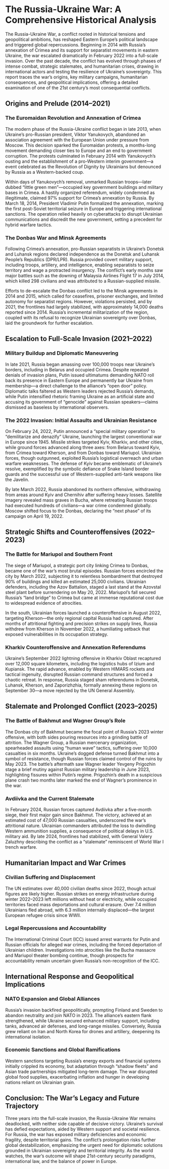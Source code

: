 # The Russia-Ukraine War: A Comprehensive Historical Analysis  

The Russia-Ukraine War, a conflict rooted in historical tensions and geopolitical ambitions, has reshaped Eastern Europe’s political landscape and triggered global repercussions. Beginning in 2014 with Russia’s annexation of Crimea and its support for separatist movements in eastern Ukraine, the war escalated dramatically in February 2022 into a full-scale invasion. Over the past decade, the conflict has evolved through phases of intense combat, strategic stalemates, and humanitarian crises, drawing in international actors and testing the resilience of Ukraine’s sovereignty. This report traces the war’s origins, key military campaigns, humanitarian consequences, and geopolitical implications, offering a detailed examination of one of the 21st century’s most consequential conflicts.  

## Origins and Prelude (2014–2021)  

### The Euromaidan Revolution and Annexation of Crimea  
The modern phase of the Russia-Ukraine conflict began in late 2013, when Ukraine’s pro-Russian president, Viktor Yanukovych, abandoned an association agreement with the European Union under pressure from Moscow. This decision sparked the Euromaidan protests, a months-long movement demanding closer ties to Europe and an end to government corruption. The protests culminated in February 2014 with Yanukovych’s ousting and the establishment of a pro-Western interim government—a event celebrated as the Revolution of Dignity by Ukrainians but denounced by Russia as a Western-backed coup.  

Within days of Yanukovych’s removal, unmarked Russian troops—later dubbed “little green men”—occupied key government buildings and military bases in Crimea. A hastily organized referendum, widely condemned as illegitimate, claimed 97% support for Crimea’s annexation by Russia. By March 18, 2014, President Vladimir Putin formalized the annexation, marking the first post-Soviet territorial seizure in Europe and triggering international sanctions. The operation relied heavily on cyberattacks to disrupt Ukrainian communications and discredit the new government, setting a precedent for hybrid warfare tactics.  

### The Donbas War and Minsk Agreements  
Following Crimea’s annexation, pro-Russian separatists in Ukraine’s Donetsk and Luhansk regions declared independence as the Donetsk and Luhansk People’s Republics (DPR/LPR). Russia provided covert military support, including troops, artillery, and intelligence, enabling separatists to seize territory and wage a protracted insurgency. The conflict’s early months saw major battles such as the downing of Malaysia Airlines Flight 17 in July 2014, which killed 298 civilians and was attributed to a Russian-supplied missile.  

Efforts to de-escalate the Donbas conflict led to the Minsk agreements in 2014 and 2015, which called for ceasefires, prisoner exchanges, and limited autonomy for separatist regions. However, violations persisted, and by 2021, the frontlines had largely stabilized, with approximately 14,000 deaths reported since 2014. Russia’s incremental militarization of the region, coupled with its refusal to recognize Ukrainian sovereignty over Donbas, laid the groundwork for further escalation.  

## Escalation to Full-Scale Invasion (2021–2022)  

### Military Buildup and Diplomatic Maneuvering  
In late 2021, Russia began amassing over 100,000 troops near Ukraine’s borders, including in Belarus and occupied Crimea. Despite repeated denials of invasion plans, Putin issued ultimatums demanding NATO roll back its presence in Eastern Europe and permanently bar Ukraine from membership—a direct challenge to the alliance’s “open door” policy. Diplomatic talks faltered as Western leaders rejected Russia’s demands, while Putin intensified rhetoric framing Ukraine as an artificial state and accusing its government of “genocide” against Russian speakers—claims dismissed as baseless by international observers.  

### The 2022 Invasion: Initial Assaults and Ukrainian Resistance  
On February 24, 2022, Putin announced a “special military operation” to “demilitarize and denazify” Ukraine, launching the largest conventional war in Europe since 1945. Missile strikes targeted Kyiv, Kharkiv, and other cities, while ground forces advanced along three axes: from Belarus toward Kyiv, from Crimea toward Kherson, and from Donbas toward Mariupol. Ukrainian forces, though outgunned, exploited Russia’s logistical overreach and urban warfare weaknesses. The defense of Kyiv became emblematic of Ukraine’s resolve, exemplified by the symbolic defiance of Snake Island border guards and the successful use of Western-supplied anti-tank weapons like the Javelin.  

By late March 2022, Russia abandoned its northern offensive, withdrawing from areas around Kyiv and Chernihiv after suffering heavy losses. Satellite imagery revealed mass graves in Bucha, where retreating Russian troops had executed hundreds of civilians—a war crime condemned globally. Moscow shifted focus to the Donbas, declaring the “next phase” of its campaign on April 19, 2022.  

## Strategic Shifts and Counteroffensives (2022–2023)  

### The Battle for Mariupol and Southern Front  
The siege of Mariupol, a strategic port city linking Crimea to Donbas, became one of the war’s most brutal episodes. Russian forces encircled the city by March 2022, subjecting it to relentless bombardment that destroyed 90% of buildings and killed an estimated 25,000 civilians. Ukrainian defenders, including the Azov Battalion, staged a last stand at the Azovstal steel plant before surrendering on May 20, 2022. Mariupol’s fall secured Russia’s “land bridge” to Crimea but came at immense reputational cost due to widespread evidence of atrocities.  

In the south, Ukrainian forces launched a counteroffensive in August 2022, targeting Kherson—the only regional capital Russia had captured. After months of attritional fighting and precision strikes on supply lines, Russia withdrew from Kherson in November 2022, a humiliating setback that exposed vulnerabilities in its occupation strategy.  

### Kharkiv Counteroffensive and Annexation Referendums  
Ukraine’s September 2022 lightning offensive in Kharkiv Oblast recaptured over 12,000 square kilometers, including the logistics hubs of Izium and Kupiansk. The rapid advance, enabled by Western HIMARS rockets and tactical ingenuity, disrupted Russian command structures and forced a chaotic retreat. In response, Russia staged sham referendums in Donetsk, Luhansk, Kherson, and Zaporizhzhia, formally annexing these regions on September 30—a move rejected by the UN General Assembly.  

## Stalemate and Prolonged Conflict (2023–2025)  

### The Battle of Bakhmut and Wagner Group’s Role  
The Donbas city of Bakhmut became the focal point of Russia’s 2023 winter offensive, with both sides pouring resources into a grinding battle of attrition. The Wagner Group, a Russian mercenary organization, spearheaded assaults using “human wave” tactics, suffering over 10,000 casualties in six months. Ukraine’s dogged defense turned Bakhmut into a symbol of resistance, though Russian forces claimed control of the ruins by May 2023. The battle’s aftermath saw Wagner leader Yevgeny Prigozhin stage a brief mutiny against Russian military leadership in June 2023, highlighting fissures within Putin’s regime. Prigozhin’s death in a suspicious plane crash two months later marked the end of Wagner’s prominence in the war.  

### Avdiivka and the Current Stalemate  
In February 2024, Russian forces captured Avdiivka after a five-month siege, their first major gain since Bakhmut. The victory, achieved at an estimated cost of 47,000 Russian casualties, underscored the war’s attritional nature. Ukrainian commanders attributed the loss to dwindling Western ammunition supplies, a consequence of political delays in U.S. military aid. By late 2024, frontlines had stabilized, with General Valery Zaluzhny describing the conflict as a “stalemate” reminiscent of World War I trench warfare.  

## Humanitarian Impact and War Crimes  

### Civilian Suffering and Displacement  
The UN estimates over 40,000 civilian deaths since 2022, though actual figures are likely higher. Russian strikes on energy infrastructure during winter 2022–2023 left millions without heat or electricity, while occupied territories faced mass deportations and cultural erasure. Over 7.4 million Ukrainians fled abroad, with 6.3 million internally displaced—the largest European refugee crisis since WWII.  

### Legal Repercussions and Accountability  
The International Criminal Court (ICC) issued arrest warrants for Putin and Russian officials for alleged war crimes, including the forced deportation of Ukrainian children. Investigations into atrocities like the Bucha massacre and Mariupol theater bombing continue, though prospects for accountability remain uncertain given Russia’s non-recognition of the ICC.  

## International Response and Geopolitical Implications  

### NATO Expansion and Global Alliances  
Russia’s invasion backfired geopolitically, prompting Finland and Sweden to abandon neutrality and join NATO in 2023. The alliance’s eastern flank strengthened, while Ukraine secured enhanced military support, including tanks, advanced air defenses, and long-range missiles. Conversely, Russia grew reliant on Iran and North Korea for drones and artillery, deepening its international isolation.  

### Economic Sanctions and Global Ramifications  
Western sanctions targeting Russia’s energy exports and financial systems initially crippled its economy, but adaptation through “shadow fleets” and Asian trade partnerships mitigated long-term damage. The war disrupted global food supplies, exacerbating inflation and hunger in developing nations reliant on Ukrainian grain.  

## Conclusion: The War’s Legacy and Future Trajectory  

Three years into the full-scale invasion, the Russia-Ukraine War remains deadlocked, with neither side capable of decisive victory. Ukraine’s survival has defied expectations, aided by Western support and societal resilience. For Russia, the war has exposed military deficiencies and economic fragility, despite territorial gains. The conflict’s prolongation risks further global destabilization, emphasizing the urgent need for diplomatic solutions grounded in Ukrainian sovereignty and territorial integrity. As the world watches, the war’s outcome will shape 21st-century security paradigms, international law, and the balance of power in Europe.
